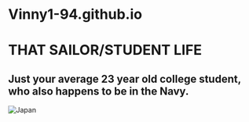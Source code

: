 # Vinny1-94.github.io


# **THAT SAILOR/STUDENT LIFE**

## Just your average 23 year old college student, who also happens to be in the Navy.

![Japan](https://scontent-nrt1-1.xx.fbcdn.net/v/t1.0-9/22780210_1705838072823059_4697417880611576990_n.jpg?oh=fb9209fd1c00b11bc9b9980e91b13fef&oe=5ACCBDBA)



